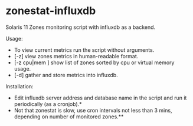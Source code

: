 # zonestat-influxdb
Solaris 11 Zones monitoring script with influxdb as a backend.

Usage:
* To view current metrics run the script without arguments.
* [-z] view zones metrics in human-readable format.
* [-z cpu|mem ] show list of zones sorted by cpu or virtual memory usage.
* [-d] gather and store metrics into influxdb.

 Installation: 
* Edit influxdb server address and database name in the script and run it periodically (as a cronjob).*
* Not that zonestat is slow, use cron intervals not less than 3 mins, depending on number of monitored zones.**


